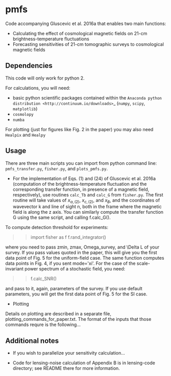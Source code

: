 pmfs
====
Code accompanying Gluscevic et al. 2016a that enables two main functions:

* Calculating the effect of cosmological magnetic fields on 21-cm brightness-temperature fluctuations
* Forecasting sensitivities of 21-cm tomographic surveys to cosmological magnetic fields

Dependencies
------------
This code will only work for python 2.

For calculations, you will need:

* basic python scientific packages contained within the `Anaconda python distribution <http://continuum.io/downloads>`_ (``numpy``, ``scipy``, ``matplotlib``)
* ``cosmolopy``
* ``numba``

For plotting (just for figures like Fig. 2 in the paper) you may also need ``Healpix`` and ``Healpy``

Usage
------
There are three main scripts you can import from python command line: ``pmfs_transfer.py``, ``fisher.py``, and ``plots_pmfs.py``. 

* For the implementation of Eqs. (1) and (24) of Gluscevic et al. 2016a (computation of the brightness-temperature fluctuation and the corresponding transfer function, in presence of a magnetic field, respectively), use routines ``calc_Tb`` and ``calc_G`` from ``fisher.py``. The first routine will take values of $x_{\alpha,(2)}$, $x_{c,(2)}$, and $x_B$, and the coordinates of wavevector k and line of sight n, both in the frame where the magnetic field is along the z axis. You can similarly compute the transfer function G using the same script, and calling f.calc_G().

To compute detection threshold for experiments:

>> import fisher as f
>> f.rand_integrator()

where you need to pass zmin, zmax, Omega_survey, and \Delta L of your survey. If you pass values quoted in the paper, this will give you the first data point of Fig. 5 for the uniform-field case. The same function computes data points in Fig. 4, if you sent mode='xi'. For the case of the scale-invariant power spectrum of a stochastic field, you need:

>> f.calc_SNR()

and pass to it, again, parameters of the survey. If you use default parameters, you will get the first data point of Fig. 5 for the SI case.

* Plotting

Details on plotting are described in a separate file, plotting_commands_for_paper.txt. The format of the inputs that those commands requre is the following...


Additional notes
----------------

* If you wish to parallelize your sensitivity calculation...

* Code for lensing-noise calculation of Appendix B is in lensing-code directory; see README there for more information.


